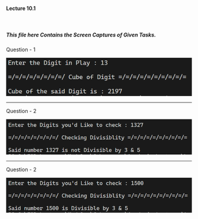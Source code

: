 <h4>Lecture 10.1</h4> <br>
<h5>This file here Contains the Screen Captures of Given Tasks.</h5>


<p>Question - 1</p>
<img src="Screenshots\Q1.png">

<hr>

<p>Question - 2</p>
<img src="Screenshots\Q2.png">

<hr>

<p>Question - 2</p>
<img src="Screenshots\Q2 - 2.png">